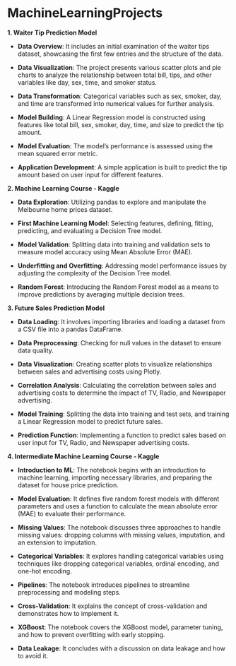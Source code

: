 # MachineLearningProjects

**1. Waiter Tip Prediction Model**

- **Data Overview**: It includes an initial examination of the waiter tips dataset, showcasing the first few entries and the structure of the data.

- **Data Visualization**: The project presents various scatter plots and pie charts to analyze the relationship between total bill, tips, and other variables like day, sex, time, and smoker status.

- **Data Transformation**: Categorical variables such as sex, smoker, day, and time are transformed into numerical values for further analysis.

- **Model Building**: A Linear Regression model is constructed using features like total bill, sex, smoker, day, time, and size to predict the tip amount.

- **Model Evaluation**: The model’s performance is assessed using the mean squared error metric.

- **Application Development**: A simple application is built to predict the tip amount based on user input for different features.

**2. Machine Learning Course - Kaggle**

- **Data Exploration**: Utilizing pandas to explore and manipulate the Melbourne home prices dataset.

- **First Machine Learning Model**: Selecting features, defining, fitting, predicting, and evaluating a Decision Tree model.

- **Model Validation**: Splitting data into training and validation sets to measure model accuracy using Mean Absolute Error (MAE).

- **Underfitting and Overfitting**: Addressing model performance issues by adjusting the complexity of the Decision Tree model.

- **Random Forest**: Introducing the Random Forest model as a means to improve predictions by averaging multiple decision trees.

**3. Future Sales Prediction Model**

- **Data Loading**: It involves importing libraries and loading a dataset from a CSV file into a pandas DataFrame.

- **Data Preprocessing**: Checking for null values in the dataset to ensure data quality.

- **Data Visualization**: Creating scatter plots to visualize relationships between sales and advertising costs using Plotly.

- **Correlation Analysis**: Calculating the correlation between sales and advertising costs to determine the impact of TV, Radio, and Newspaper advertising.

- **Model Training**: Splitting the data into training and test sets, and training a Linear Regression model to predict future sales.

- **Prediction Function**: Implementing a function to predict sales based on user input for TV, Radio, and Newspaper advertising costs.

**4. Intermediate Machine Learning Course - Kaggle**

- **Introduction to ML**: The notebook begins with an introduction to machine learning, importing necessary libraries, and preparing the dataset for house price prediction.

- **Model Evaluation**: It defines five random forest models with different parameters and uses a function to calculate the mean absolute error (MAE) to evaluate their performance.

- **Missing Values**: The notebook discusses three approaches to handle missing values: dropping columns with missing values, imputation, and an extension to imputation.

- **Categorical Variables**: It explores handling categorical variables using techniques like dropping categorical variables, ordinal encoding, and one-hot encoding.

- **Pipelines**: The notebook introduces pipelines to streamline preprocessing and modeling steps.

- **Cross-Validation**: It explains the concept of cross-validation and demonstrates how to implement it.

- **XGBoost**: The notebook covers the XGBoost model, parameter tuning, and how to prevent overfitting with early stopping.

- **Data Leakage**: It concludes with a discussion on data leakage and how to avoid it.
